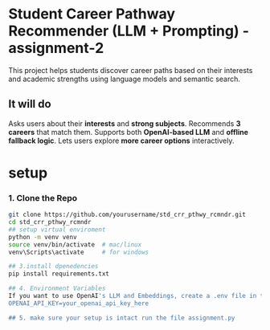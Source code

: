 # Student Career Pathway Recommender (LLM + Prompting) - assignment-2

This project helps students discover career paths based on their interests and academic strengths using language models and semantic search.

## It will do

Asks users about their **interests** and **strong subjects**.
Recommends **3 careers** that match them.
Supports both **OpenAI-based LLM** and **offline fallback logic**.
Lets users explore **more career options** interactively.
# setup

### 1. Clone the Repo

```bash
git clone https://github.com/yourusername/std_crr_pthwy_rcmndr.git
cd std_crr_pthwy_rcmndr
## setup virtual enviroment
python -m venv venv
source venv/bin/activate  # mac/linux
venv\Scripts\activate     # for windows

## 3.install dpenedencies
pip install requirements.txt

## 4. Environment Variables
If you want to use OpenAI's LLM and Embeddings, create a .env file in the root folder
OPENAI_API_KEY=your_openai_api_key_here

## 5. make sure your setup is intact run the file assignment.py
